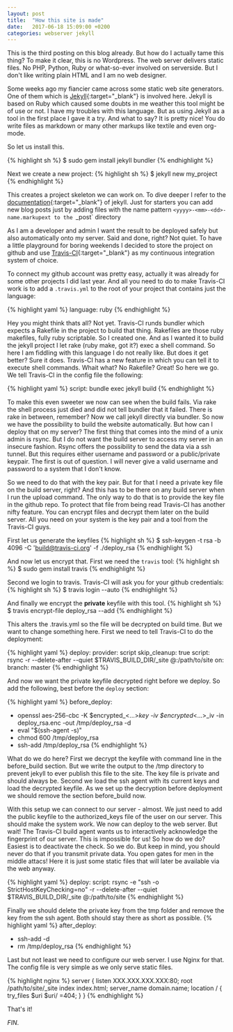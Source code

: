 ```yaml
---
layout: post
title:  "How this site is made"
date:   2017-06-18 15:09:00 +0200
categories: webserver jekyll
---
```

This is the third posting on this blog already. But how do I actually tame this thing? To make it clear, this is no Wordpress. The web server delivers static files. No PHP, Python, Ruby or what-so-ever involved on serverside. But I don't like writing plain HTML and I am no web designer.

Some weeks ago my fiancier came across some static web site generators. One of them which is [Jekyll][jekyll]{:target="_blank"} is involved here. Jekyll is based on Ruby which caused some doubts in me weather this tool might be of use or not. I have my troubles with this language. But as using Jekyll as a tool in the first place I gave it a try. And what to say? It is pretty nice! You do write files as markdown or many other markups like textile and even org-mode.

So let us install this.

{% highlight sh %}
$ sudo gem install jekyll bundler
{% endhighlight %}

Next we create a new  project:
{% highlight sh %}
$ jekyll new my_project
{% endhighlight %}

This creates a project skeleton we can work on. To dive deeper I refer to the [documentation][jekyll-doc]{:target="_blank"} of jekyll. Just for starters you can add new blog posts just by adding files with the name pattern `<yyyy>-<mm>-<dd>-name.markupext to the `_post` directory

As I am a developer and admin I want the result to be deployed safely but also automatically onto my server. Said and done, right? Not quiet. To have a little playground for boring weekends I decided to store the project on github and use [Travis-CI][travis-ci]{:target="_blank"} as my continuous integration system of choice.

To connect my github account was pretty easy, actually it was already for some other projects I did last year. And all you need to do to make Travis-CI work is to add a `.travis.yml` to the root of your project that contains just the language:

{% highlight yaml %}
language: ruby
{% endhighlight %}

Hey you might think thats all? Not yet. Travis-CI runds bundler which expects a Rakefile in the project to build that thing. Rakefiles are those ruby makefiles, fully ruby scriptable. So I created one. And as I wanted it to build the jekyll project I let rake (ruby make, got it?) exec a shell command. So here I am fiddling with this language I do not really like. But does it get better? Sure it does. Travis-CI has a new feature in which you can tell it to execute shell commands. Whait what? No Rakefile? Great! So here we go. We tell Travis-CI in the config file the following:

{% highlight yaml %}
script: bundle exec jekyll build
{% endhighlight %}

To make this even sweeter we now can see when the build fails. Via rake the shell process just died and did not tell bundler that it failed. There is rake in between, remember? Now we call jekyll directly via bundler. So now we have the possibility to build the website automatically. But how can I deploy that on my server? The first thing that comes into the mind of a unix admin is rsync. But I do not want the build server to access my server in an insecure fashion. Rsync offers the possibility to send the data via a ssh tunnel. But this requires either username and password or a public/private keypair. The first is out of question. I will never give a valid username and password to a system that I don't know.

So we need to do that with the key pair. But for that I need a private key file on the build server, right? And this has to be there on any build server when I run the upload command. The only way to do that is to provide the key file in the github repo. To protect that file from being read Travis-CI has another nifty feature. You can encrypt files and decrypt them later on the build server. All you need on your system is the key pair and a tool from the Travis-CI guys.

First let us generate the keyfiles
{% highlight sh %}
$ ssh-keygen -t rsa -b 4096 -C 'build@travis-ci.org' -f ./deploy_rsa
{% endhighlight %}

And now let us encrypt that. First we need the `travis` tool:
{% highlight sh %}
$ sudo gem install travis
{% endhighlight %}

Second we login to travis. Travis-CI will ask you for your github credentials:
{% highlight sh %}
$ travis login --auto
{% endhighlight %}

And finally we encrypt the **private** keyfile with this tool.
{% highlight sh %}
$ travis encrypt-file deploy_rsa --add
{% endhighlight %}

This alters the .travis.yml so the file will be decrypted on build time. But we want to change something here. First we need to tell Travis-CI to do the deployment:

{% highlight yaml %}
deploy:
  provider: script
  skip_cleanup: true
  script: rsync -r --delete-after --quiet $TRAVIS_BUILD_DIR/_site <username>@<domain>:/path/to/site
  on:
    branch: master
{% endhighlight %}

And now we want the private keyfile decrypted right before we deploy. So add the following, best before the `deploy` section:

{% highlight yaml %}
before_deploy:
- openssl aes-256-cbc -K $encrypted_<...>_key -iv $encrypted_<...>_iv -in deploy_rsa.enc -out /tmp/deploy_rsa -d
- eval "$(ssh-agent -s)"
- chmod 600 /tmp/deploy_rsa
- ssh-add /tmp/deploy_rsa
{% endhighlight %}

What do we do here? First we decrypt the keyfile with command line in the before_build section. But we write the output to the /tmp directory to prevent jekyll to ever publish this file to the site. The key file is private and should always be. Second we load the ssh agent with its current keys and load the decrypted keyfile. As we set up the decryption before deployment we should remove the section before_build now.

With this setup we can connect to our server - almost. We just need to add the public keyfile to the authorized_keys file of the user on our server. This should make the system work. We now can deploy to the web server. But wait! The Travis-CI build agent wants us to interactively acknowledge the fingerprint of our server. This is impossible for us! So how do we do? Easiest is to deactivate the check. So we do. But keep in mind, you should never do that if you transmit private data. You open gates for men in the middle attacs! Here it is just some static files that will later be available via the web anyway.

{% highlight yaml %}
deploy:
 script: rsync -e "ssh -o StrictHostKeyChecking=no" -r --delete-after --quiet $TRAVIS_BUILD_DIR/_site <username>@<domain>:/path/to/site
 {% endhighlight %}

Finally we should delete the private key from the tmp folder and remove the key from the ssh agent. Both should stay there as short as possible.
{% highlight yaml %}
after_deploy:
- ssh-add -d
- rm /tmp/deploy_rsa
 {% endhighlight %}

 Last but not least we need to configure our web server. I use Nginx for that. The config file is very simple as we only serve static files.

 {% highlight nginx %}
server {
        listen XXX.XXX.XXX.XXX:80;
        root /path/to/site/_site
        index index.html;
        server_name domain.name;
        location / {
                try_files $uri $uri/ =404;
        }
}
{% endhighlight %}

That's it!

_FIN_.

[jekyll]: https://jekyllrb.com
[jekyll-doc]: https://jekyllrb.com/docs/home/
[travis-ci]: https://travis-ci.org
[travis-doc]: https://docs.travis-ci.com
